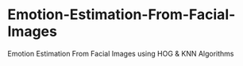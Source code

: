 # Emotion-Estimation-From-Facial-Images
Emotion Estimation From Facial Images using HOG &amp; KNN Algorithms

